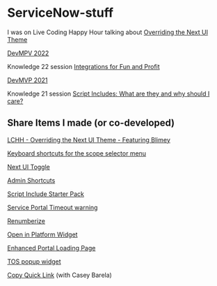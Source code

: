 # ServiceNow-stuff

I was on Live Coding Happy Hour talking about [Overriding the Next UI Theme](https://www.youtube.com/watch?v=zuITYAOBlUU)

[DevMPV 2022](https://developer.servicenow.com/blog.do?p=/post/2022-mvp-announcement/)

Knowledge 22 session [Integrations for Fun and Profit](https://www.youtube.com/watch?v=7M2hZvw5AJQ)

[DevMVP 2021](https://developer.servicenow.com/blog.do?p=/post/2021-developer-mvp-announcement/)

Knowledge 21 session [Script Includes: What are they and why should I care?](https://events.servicenow.com/widget/servicenow/knowledge2021/library/session/1612301555107001YVuE#1617832086855001eNVb)

## Share Items I made (or co-developed)

[LCHH - Overriding the Next UI Theme - Featuring Blimey](https://developer.servicenow.com/connect.do#!/share/contents/6592535_lchh_overriding_the_next_ui_theme_featuring_blimey?t=PRODUCT_DETAILS)

[Keyboard shortcuts for the scope selector menu](https://developer.servicenow.com/connect.do#!/share/contents/6592535_keyboard_shortcuts_for_the_scope_selector_menu?t=PRODUCT_DETAILS)

[Next UI Toggle](https://developer.servicenow.com/connect.do#!/share/contents/6592535_next_ui_toggle?t=PRODUCT_DETAILS)

[Admin Shortcuts](https://developer.servicenow.com/connect.do#!/share/contents/6592535_admin_shortcuts1?t=PRODUCT_DETAILS)

[Script Include Starter Pack](https://developer.servicenow.com/connect.do#!/share/contents/6592535_script_include_starter_pack?t=PRODUCT_DETAILS)

[Service Portal Timeout warning](https://developer.servicenow.com/connect.do#!/share/contents/6592535_service_portal_timeout_warning?t=PRODUCT_DETAILS)

[Renumberize](https://developer.servicenow.com/connect.do#!/share/contents/6592535_renumberize?t=PRODUCT_DETAILS)

[Open in Platform Widget](https://developer.servicenow.com/connect.do#!/share/contents/6592535_open_in_platform_widget?t=PRODUCT_DETAILS)

[Enhanced Portal Loading Page](https://developer.servicenow.com/connect.do#!/share/contents/6592535_enhanced_portal_loading_page?t=PRODUCT_DETAILS)

[TOS popup widget](https://developer.servicenow.com/connect.do#!/share/contents/6193630_tos_popup_widget?t=PRODUCT_DETAILS)

[Copy Quick Link](https://developer.servicenow.com/connect.do#!/share/contents/3931356_copy_quick_link?t=PRODUCT_DETAILS) (with Casey Barela) 
